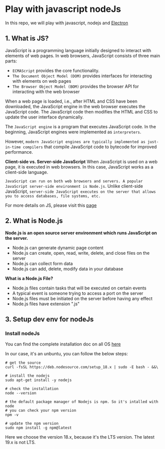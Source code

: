 # Play with javascript nodeJs

In this repo, we will play with javascript, nodejs and [Electron](https://www.electronjs.org/docs/latest/tutorial/quick-start)

## 1. **What is JS?**
JavaScript is a programming language initially designed to interact with elements of web pages. In web browsers, JavaScript consists of three main parts:

- `ECMAScript` provides the core functionality.
- `The Document Object Model (DOM)` provides interfaces for interacting with elements on web pages
- `The Browser Object Model (BOM)` provides the browser API for interacting with the web browser

When a web page is loaded, i.e., after HTML and CSS have been downloaded, the JavaScript engine in the web browser executes the JavaScript code. The JavaScript code then modifies the HTML and CSS to update the user interface dynamically.

The `JavaScript engine` is a program that executes JavaScript code. In the beginning, JavaScript engines were implemented as `interpreters`.

However, `modern JavaScript engines are typically implemented as just-in-time compilers` that compile JavaScript code to bytecode for improved performance.

**Client-side vs. Server-side JavaScript**
When JavaScript is used on a web page, it is executed in web browsers. In this case, JavaScript works as a client-side language.

`JavaScript can run on both web browsers and servers. A popular JavaScript server-side environment is Node.js`. Unlike client-side JavaScript, `server-side JavaScript executes on the server that allows you to access databases, file systems, etc.`

For more details on JS, please visit this [page](./js_tutorials.md) 

## 2. What is Node.js

**Node.js is an open source server environment which runs JavaScript on the server.**

- Node.js can generate dynamic page content
- Node.js can create, open, read, write, delete, and close files on the server
- Node.js can collect form data
- Node.js can add, delete, modify data in your database

**What is a Node.js File?**
- Node.js files contain tasks that will be executed on certain events
- A typical event is someone trying to access a port on the server
- Node.js files must be initiated on the server before having any effect
- Node.js files have extension ".js"

## 3. Setup dev env for nodeJs

### Install nodeJs

You can find the complete installation doc on all OS [here](https://github.com/nodesource/distributions#debinstall)

In our case, it's an unbuntu, you can follow the below steps:


```shell
# get the source
curl -fsSL https://deb.nodesource.com/setup_18.x | sudo -E bash - &&\

# install the nodejs
sudo apt-get install -y nodejs

# check the installation
node --version

# the default package manager of Nodejs is npm. So it's intalled with node
# you can check your npm version
npm -v

# update the npm version
sudo npm install -g npm@latest
```

Here we choose the version 18.x, because it's the LTS version. The latest 19.x is not LTS.


